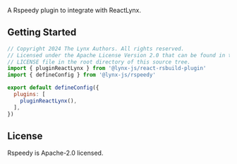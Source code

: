 A Rspeedy plugin to integrate with ReactLynx.

## Getting Started

```js
// Copyright 2024 The Lynx Authors. All rights reserved.
// Licensed under the Apache License Version 2.0 that can be found in the
// LICENSE file in the root directory of this source tree.
import { pluginReactLynx } from '@lynx-js/react-rsbuild-plugin'
import { defineConfig } from '@lynx-js/rspeedy'

export default defineConfig({
  plugins: [
    pluginReactLynx(),
  ],
})
```

## License

Rspeedy is Apache-2.0 licensed.
